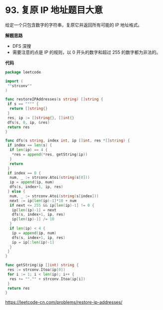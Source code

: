 # 93. 复原 IP 地址**题目大意**  

给定一个只包含数字的字符串，复原它并返回所有可能的 IP 地址格式。

**解题思路**  

- DFS 深搜
- 需要注意的点是 IP 的规则，以 0 开头的数字和超过 255 的数字都为非法的。

**代码** 

```go
package leetcode

import (
 ""strconv""
)

func restoreIPAddresses(s string) []string {
 if s == """" {
  return []string{}
 }
 res, ip := []string{}, []int{}
 dfs(s, 0, ip, &res)
 return res
}

func dfs(s string, index int, ip []int, res *[]string) {
 if index == len(s) {
  if len(ip) == 4 {
   *res = append(*res, getString(ip))
  }
  return
 }
 if index == 0 {
  num, _ := strconv.Atoi(string(s[0]))
  ip = append(ip, num)
  dfs(s, index+1, ip, res)
 } else {
  num, _ := strconv.Atoi(string(s[index]))
  next := ip[len(ip)-1]*10 + num
  if next <= 255 && ip[len(ip)-1] != 0 {
   ip[len(ip)-1] = next
   dfs(s, index+1, ip, res)
   ip[len(ip)-1] /= 10
  }
  if len(ip) < 4 {
   ip = append(ip, num)
   dfs(s, index+1, ip, res)
   ip = ip[:len(ip)-1]
  }
 }
}

func getString(ip []int) string {
 res := strconv.Itoa(ip[0])
 for i := 1; i < len(ip); i++ {
  res += ""."" + strconv.Itoa(ip[i])
 }
 return res
}
```

https://leetcode-cn.com/problems/restore-ip-addresses/